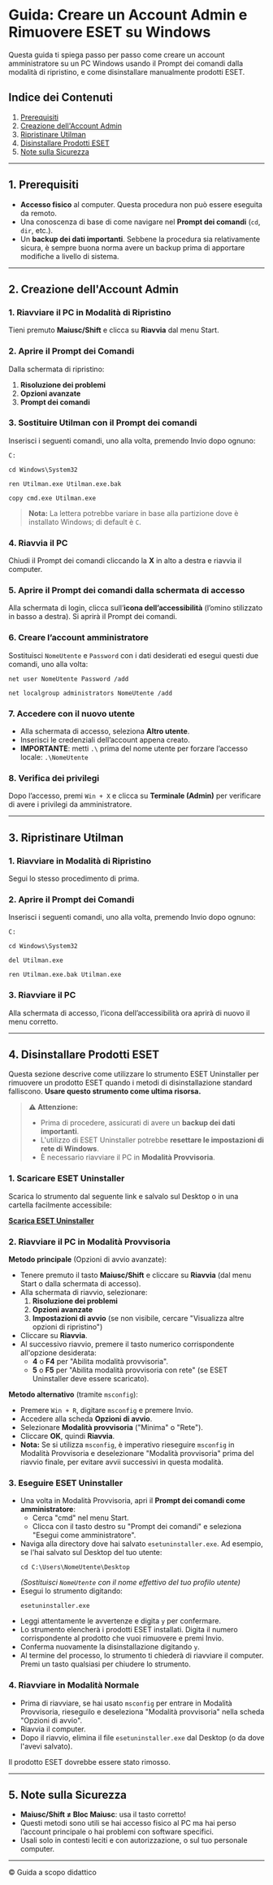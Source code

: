 # Guida: Creare un Account Admin e Rimuovere ESET su Windows

Questa guida ti spiega passo per passo come creare un account amministratore su un PC Windows usando il Prompt dei comandi dalla modalità di ripristino, e come disinstallare manualmente prodotti ESET.

## Indice dei Contenuti
1. [Prerequisiti](#1-prerequisiti)
2. [Creazione dell'Account Admin](#2-creazione-dellaccount-admin)
3. [Ripristinare Utilman](#3-ripristinare-utilman)
4. [Disinstallare Prodotti ESET](#4-disinstallare-prodotti-eset)
5. [Note sulla Sicurezza](#5-note-sulla-sicurezza)

---

## 1. Prerequisiti
- **Accesso fisico** al computer. Questa procedura non può essere eseguita da remoto.
- Una conoscenza di base di come navigare nel **Prompt dei comandi** (`cd`, `dir`, etc.).
- Un **backup dei dati importanti**. Sebbene la procedura sia relativamente sicura, è sempre buona norma avere un backup prima di apportare modifiche a livello di sistema.

---

## 2. Creazione dell'Account Admin

### 1. Riavviare il PC in Modalità di Ripristino
Tieni premuto **Maiusc/Shift** e clicca su **Riavvia** dal menu Start.

### 2. Aprire il Prompt dei Comandi
Dalla schermata di ripristino:
1. **Risoluzione dei problemi**
2. **Opzioni avanzate**
3. **Prompt dei comandi**

### 3. Sostituire Utilman con il Prompt dei comandi
Inserisci i seguenti comandi, uno alla volta, premendo Invio dopo ognuno:

```
C:
```
```
cd Windows\System32
```
```
ren Utilman.exe Utilman.exe.bak
```
```
copy cmd.exe Utilman.exe
```
> **Nota:** La lettera potrebbe variare in base alla partizione dove è installato Windows; di default è `C`.

### 4. Riavvia il PC
Chiudi il Prompt dei comandi cliccando la **X** in alto a destra e riavvia il computer.

### 5. Aprire il Prompt dei comandi dalla schermata di accesso
Alla schermata di login, clicca sull’**icona dell’accessibilità** (l’omino stilizzato in basso a destra). Si aprirà il Prompt dei comandi.

### 6. Creare l’account amministratore
Sostituisci `NomeUtente` e `Password` con i dati desiderati ed esegui questi due comandi, uno alla volta:

```
net user NomeUtente Password /add
```
```
net localgroup administrators NomeUtente /add
```

### 7. Accedere con il nuovo utente
- Alla schermata di accesso, seleziona **Altro utente**.
- Inserisci le credenziali dell’account appena creato.
- **IMPORTANTE**: metti `.\` prima del nome utente per forzare l’accesso locale: `.\NomeUtente`

### 8. Verifica dei privilegi
Dopo l’accesso, premi `Win + X` e clicca su **Terminale (Admin)** per verificare di avere i privilegi da amministratore.

---

## 3. Ripristinare Utilman

### 1. Riavviare in Modalità di Ripristino
Segui lo stesso procedimento di prima.

### 2. Aprire il Prompt dei Comandi
Inserisci i seguenti comandi, uno alla volta, premendo Invio dopo ognuno:
```
C:
```
```
cd Windows\System32
```
```
del Utilman.exe
```
```
ren Utilman.exe.bak Utilman.exe
```

### 3. Riavviare il PC
Alla schermata di accesso, l’icona dell’accessibilità ora aprirà di nuovo il menu corretto.

---

## 4. Disinstallare Prodotti ESET

Questa sezione descrive come utilizzare lo strumento ESET Uninstaller per rimuovere un prodotto ESET quando i metodi di disinstallazione standard falliscono. **Usare questo strumento come ultima risorsa.**

> **⚠️ Attenzione:**
> - Prima di procedere, assicurati di avere un **backup dei dati importanti**.
> - L'utilizzo di ESET Uninstaller potrebbe **resettare le impostazioni di rete di Windows**.
> - È necessario riavviare il PC in **Modalità Provvisoria**.

### 1. Scaricare ESET Uninstaller
Scarica lo strumento dal seguente link e salvalo sul Desktop o in una cartella facilmente accessibile:

[**Scarica ESET Uninstaller**](https://download.eset.com/com/eset/tools/installers/eset_apps_remover/latest/esetuninstaller.exe)

### 2. Riavviare il PC in Modalità Provvisoria
**Metodo principale** (Opzioni di avvio avanzate):
- Tenere premuto il tasto **Maiusc/Shift** e cliccare su **Riavvia** (dal menu Start o dalla schermata di accesso).
- Alla schermata di riavvio, selezionare:
  1. **Risoluzione dei problemi**
  2. **Opzioni avanzate**
  3. **Impostazioni di avvio** (se non visibile, cercare "Visualizza altre opzioni di ripristino")
- Cliccare su **Riavvia**.
- Al successivo riavvio, premere il tasto numerico corrispondente all'opzione desiderata:
  - **4** o **F4** per "Abilita modalità provvisoria".
  - **5** o **F5** per "Abilita modalità provvisoria con rete" (se ESET Uninstaller deve essere scaricato).

**Metodo alternativo** (tramite `msconfig`):
- Premere `Win + R`, digitare `msconfig` e premere Invio.
- Accedere alla scheda **Opzioni di avvio**.
- Selezionare **Modalità provvisoria** ("Minima" o "Rete").
- Cliccare **OK**, quindi **Riavvia**.
- **Nota:** Se si utilizza `msconfig`, è imperativo rieseguire `msconfig` in Modalità Provvisoria e deselezionare "Modalità provvisoria" prima del riavvio finale, per evitare avvii successivi in questa modalità.

### 3. Eseguire ESET Uninstaller
- Una volta in Modalità Provvisoria, apri il **Prompt dei comandi come amministratore**:
  - Cerca "cmd" nel menu Start.
  - Clicca con il tasto destro su "Prompt dei comandi" e seleziona "Esegui come amministratore".
- Naviga alla directory dove hai salvato `esetuninstaller.exe`. Ad esempio, se l'hai salvato sul Desktop del tuo utente:
  ```
  cd C:\Users\NomeUtente\Desktop
  ```
  *(Sostituisci `NomeUtente` con il nome effettivo del tuo profilo utente)*
- Esegui lo strumento digitando:
  ```
  esetuninstaller.exe
  ```
- Leggi attentamente le avvertenze e digita `y` per confermare.
- Lo strumento elencherà i prodotti ESET installati. Digita il numero corrispondente al prodotto che vuoi rimuovere e premi Invio.
- Conferma nuovamente la disinstallazione digitando `y`.
- Al termine del processo, lo strumento ti chiederà di riavviare il computer. Premi un tasto qualsiasi per chiudere lo strumento.

### 4. Riavviare in Modalità Normale
- Prima di riavviare, se hai usato `msconfig` per entrare in Modalità Provvisoria, rieseguilo e deseleziona "Modalità provvisoria" nella scheda "Opzioni di avvio".
- Riavvia il computer.
- Dopo il riavvio, elimina il file `esetuninstaller.exe` dal Desktop (o da dove l'avevi salvato).

Il prodotto ESET dovrebbe essere stato rimosso.

---

## 5. Note sulla Sicurezza
- **Maiusc/Shift ≠ Bloc Maiusc**: usa il tasto corretto!
- Questi metodi sono utili se hai accesso fisico al PC ma hai perso l’account principale o hai problemi con software specifici.
- Usali solo in contesti leciti e con autorizzazione, o sul tuo personale computer.

---
© Guida a scopo didattico
